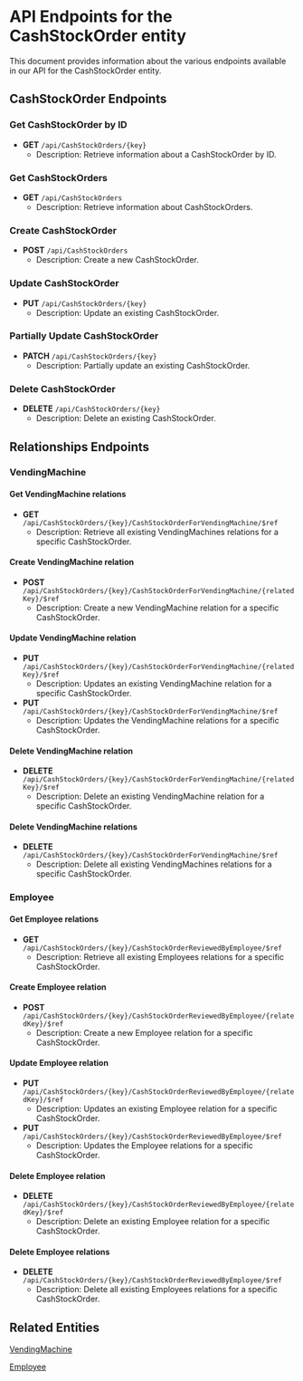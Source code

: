 # API Endpoints for the CashStockOrder entity

This document provides information about the various endpoints available in our API for the CashStockOrder entity.

## CashStockOrder Endpoints

### Get CashStockOrder by ID
- **GET** `/api/CashStockOrders/{key}`
  - Description: Retrieve information about a CashStockOrder by ID.
  
### Get CashStockOrders
- **GET** `/api/CashStockOrders`
  - Description: Retrieve information about CashStockOrders.

### Create CashStockOrder
- **POST** `/api/CashStockOrders`
  - Description: Create a new CashStockOrder.

### Update CashStockOrder
- **PUT** `/api/CashStockOrders/{key}`
  - Description: Update an existing CashStockOrder.

### Partially Update CashStockOrder
- **PATCH** `/api/CashStockOrders/{key}`
  - Description: Partially update an existing CashStockOrder.
 
### Delete CashStockOrder
- **DELETE** `/api/CashStockOrders/{key}`
  - Description: Delete an existing CashStockOrder.

## Relationships Endpoints

### VendingMachine

#### Get VendingMachine relations
- **GET** `/api/CashStockOrders/{key}/CashStockOrderForVendingMachine/$ref`
  - Description: Retrieve all existing VendingMachines relations for a specific CashStockOrder.
  
#### Create VendingMachine relation
- **POST** `/api/CashStockOrders/{key}/CashStockOrderForVendingMachine/{relatedKey}/$ref`
  - Description: Create a new VendingMachine relation for a specific CashStockOrder.
  
#### Update VendingMachine relation
- **PUT** `/api/CashStockOrders/{key}/CashStockOrderForVendingMachine/{relatedKey}/$ref`
  - Description: Updates an existing VendingMachine relation for a specific CashStockOrder.
- **PUT** `/api/CashStockOrders/{key}/CashStockOrderForVendingMachine/$ref`
  - Description: Updates the VendingMachine relations for a specific CashStockOrder.

#### Delete VendingMachine relation
- **DELETE** `/api/CashStockOrders/{key}/CashStockOrderForVendingMachine/{relatedKey}/$ref`
  - Description: Delete an existing VendingMachine relation for a specific CashStockOrder.

#### Delete VendingMachine relations
- **DELETE** `/api/CashStockOrders/{key}/CashStockOrderForVendingMachine/$ref`
  - Description: Delete all existing VendingMachines relations for a specific CashStockOrder.

### Employee

#### Get Employee relations
- **GET** `/api/CashStockOrders/{key}/CashStockOrderReviewedByEmployee/$ref`
  - Description: Retrieve all existing Employees relations for a specific CashStockOrder.
  
#### Create Employee relation
- **POST** `/api/CashStockOrders/{key}/CashStockOrderReviewedByEmployee/{relatedKey}/$ref`
  - Description: Create a new Employee relation for a specific CashStockOrder.
  
#### Update Employee relation
- **PUT** `/api/CashStockOrders/{key}/CashStockOrderReviewedByEmployee/{relatedKey}/$ref`
  - Description: Updates an existing Employee relation for a specific CashStockOrder.
- **PUT** `/api/CashStockOrders/{key}/CashStockOrderReviewedByEmployee/$ref`
  - Description: Updates the Employee relations for a specific CashStockOrder.

#### Delete Employee relation
- **DELETE** `/api/CashStockOrders/{key}/CashStockOrderReviewedByEmployee/{relatedKey}/$ref`
  - Description: Delete an existing Employee relation for a specific CashStockOrder.

#### Delete Employee relations
- **DELETE** `/api/CashStockOrders/{key}/CashStockOrderReviewedByEmployee/$ref`
  - Description: Delete all existing Employees relations for a specific CashStockOrder.

## Related Entities

[VendingMachine](VendingMachineEndpoints.md)

[Employee](EmployeeEndpoints.md)

